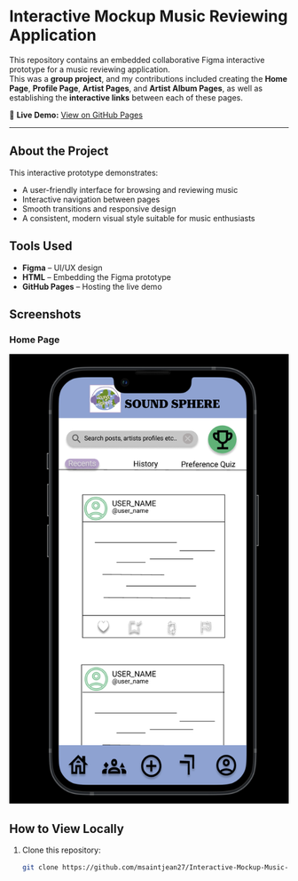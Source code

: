 # Interactive Mockup Music Reviewing Application

This repository contains an embedded collaborative Figma interactive prototype for a music reviewing application.  
This was a **group project**, and my contributions included creating the **Home Page**, **Profile Page**, **Artist Pages**, and **Artist Album Pages**, as well as establishing the **interactive links** between each of these pages.

🔗 **Live Demo:** [View on GitHub Pages](https://msaintjean27.github.io/Interactive-Mockup-Music-Reviewing-Application/)

---

## About the Project
This interactive prototype demonstrates:
- A user-friendly interface for browsing and reviewing music
- Interactive navigation between pages
- Smooth transitions and responsive design
- A consistent, modern visual style suitable for music enthusiasts

## Tools Used
- **Figma** – UI/UX design
- **HTML** – Embedding the Figma prototype
- **GitHub Pages** – Hosting the live demo

## Screenshots

### Home Page
![Home Page Screenshot](HomePage.png)

## How to View Locally
1. Clone this repository:
   ```bash
   git clone https://github.com/msaintjean27/Interactive-Mockup-Music-Reviewing-Application.git
